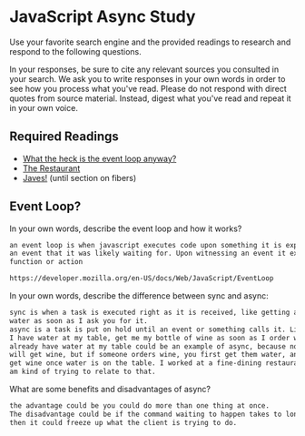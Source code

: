 # JavaScript Async Study

Use your favorite search engine and the provided readings to research and
respond to the following questions.

In your responses, be sure to cite any relevant sources you consulted in your
search. We ask you to write responses in your own words in order to see how you
process what you've read. Please do not respond with direct quotes from source
material. Instead, digest what you've read and repeat it in your own voice.

## Required Readings

-   [What the heck is the event loop anyway?](https://www.youtube.com/watch?v=8aGhZQkoFbQ)
-   [The Restaurant](https://www.codeschool.com/blog/2014/10/30/understanding-node-js/)
-   [Javes!](https://www.discovermeteor.com/blog/understanding-sync-async-javascript-node/) (until section on fibers)

## Event Loop?

In your own words, describe the event loop and how it works?

```md
an event loop is when javascript executes code upon something it is expecting or
an event that it was likely waiting for. Upon witnessing an event it executes some
function or action

https://developer.mozilla.org/en-US/docs/Web/JavaScript/EventLoop
```

In your own words, describe the difference between sync and async:

```md
sync is when a task is executed right as it is received, like getting a glass of
water as soon as I ask you for it.
async is a task is put on hold until an event or something calls it. Like say,
I have water at my table, get me my bottle of wine as soon as I order wine and
already have water at my table could be an example of async, because not everyone
will get wine, but if someone orders wine, you first get them water, and then
get wine once water is on the table. I worked at a fine-dining restaurant so, I
am kind of trying to relate to that.
```

What are some benefits and disadvantages of async?

```md
the advantage could be you could do more than one thing at once.
The disadvantage could be if the command waiting to happen takes to long,
then it could freeze up what the client is trying to do.
```
